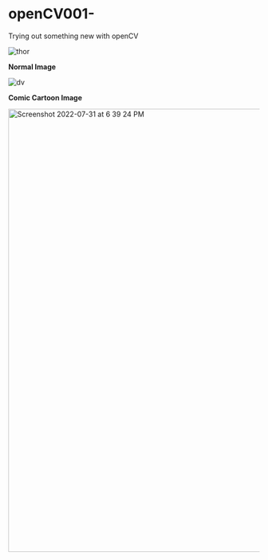 # openCV001-
Trying out something new with openCV

![thor](https://user-images.githubusercontent.com/99118678/180130044-c6a9dd98-4d9b-4300-ae77-7314538a4ad5.jpg)

**Normal Image**

![dv](https://user-images.githubusercontent.com/99118678/182027724-82789b62-7c9d-4a75-a19d-93fc5a46759a.jpg)



**Comic Cartoon Image**

<img width="890" alt="Screenshot 2022-07-31 at 6 39 24 PM" src="https://user-images.githubusercontent.com/99118678/182027809-d0689aec-6f28-44f0-bfcd-d6f1ddd2790d.png">
